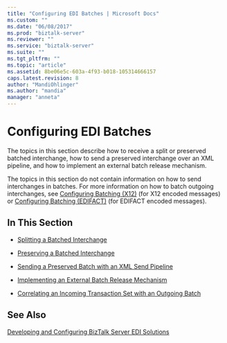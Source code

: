 ```yaml
---
title: "Configuring EDI Batches | Microsoft Docs"
ms.custom: ""
ms.date: "06/08/2017"
ms.prod: "biztalk-server"
ms.reviewer: ""
ms.service: "biztalk-server"
ms.suite: ""
ms.tgt_pltfrm: ""
ms.topic: "article"
ms.assetid: 8be06e5c-603a-4f93-b018-105314666157
caps.latest.revision: 8
author: "MandiOhlinger"
ms.author: "mandia"
manager: "anneta"
---
```

# Configuring EDI Batches
The topics in this section describe how to receive a split or preserved batched interchange, how to send a preserved interchange over an XML pipeline, and how to implement an external batch release mechanism.  
  
 The topics in this section do not contain information on how to send interchanges in batches. For more information on how to batch outgoing interchanges, see [Configuring Batching (X12)](../core/configuring-batching-x12.md) (for X12 encoded messages) or [Configuring Batching (EDIFACT)](../core/configuring-batching-edifact.md) (for EDIFACT encoded messages).  
  
## In This Section  
  
-   [Splitting a Batched Interchange](../core/splitting-a-batched-interchange.md)  
  
-   [Preserving a Batched Interchange](../core/preserving-a-batched-interchange.md)  
  
-   [Sending a Preserved Batch with an XML Send Pipeline](../core/sending-a-preserved-batch-with-an-xml-send-pipeline.md)  
  
-   [Implementing an External Batch Release Mechanism](../core/implementing-an-external-batch-release-mechanism.md)  
  
-   [Correlating an Incoming Transaction Set with an Outgoing Batch](../core/correlating-an-incoming-transaction-set-with-an-outgoing-batch.md)  
  
## See Also  
 [Developing and Configuring BizTalk Server EDI Solutions](../core/developing-and-configuring-biztalk-server-edi-solutions.md)